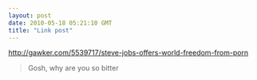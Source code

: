 ```yaml
---
layout: post
date: 2010-05-18 05:21:10 GMT
title: "Link post"
---
```

<http://gawker.com/5539717/steve-jobs-offers-world-freedom-from-porn>

> Gosh, why are you so bitter